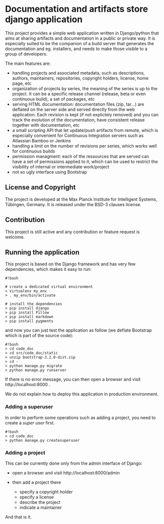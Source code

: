 # Documentation and artifacts store django application #

This project provides a simple web application written in Django/python that aims at sharing artifacts and documentation in a public or private way. 
It is especially suited to be the companion of a build server that generates the documentation and eg. installers, and needs to make those visible 
to a group of developers. 

The main features are:

* handling projects and associated metadata, such as descriptions, authors, maintainers, repositories, copyright holders, license,
  home page, etc
* organization of projects by series, the meaning of the series is up to the project. It can be a specific release channel (release, beta or even 
  continuous build), a set of packages, etc
* serving HTML documentation: documentation files (zip, tar...) are deflated on the server side and served directly from the web application. Each
  revision is kept (if not explictely removed) and you can track the evolution of the documentation, have consistent release together with documentation, etc
* a small scripting API that let update/push artifacts from remote, which is especially convenient for Continuous Integration servers such as Atlassian Bamboo or Jenkins
* handling a limit on the number of revisions per series, which works well for continuous builds
* permission managment: each of the ressources that are served can have a set of permissions applied to it, which
  can be used to restrict the visibility of internal or intermediate work/project
* not so ugly interface using Bootstrap

## License and Copyright #
The project is developed at the Max Planck Institute for Intelligent Systems, Tübingen, Germany. It is released under the BSD-3 clauses license. 

## Contribution #
This project is still active and any contribution or feature request is welcome.

## Running the application #
This project is based on the Django framework and has very few dependencies, which makes it easy to run:

```
#!bash

# create a dedicated virtual environment
> virtualenv my_env
> . my_env/bin/activate

# install the dependencies
> pip install django
> pip install Pillow
> pip install markdown
> pip install pygments
```

and now you can just test the application as follow (we deflate Bootstrap which is part of the source code):

```
#!bash
> cd code_doc
> cd src/code_doc/static
> unzip bootstrap-3.2.0-dist.zip
> cd -
> python manage.py migrate
> python manage.py runserver
```

If there is no error message, you can then open a browser and visit http://localhost:8000 .

We do not explain how to deploy this application in production environment.

### Adding a superuser
In order to perform some operations such as adding a project, you need to create a *super user* first.

```
#!bash
> cd code_doc
> python manage.py createsuperuser
```

### Adding a project

This can be currently done only from the admin interface of Django:

* open a browser and visit http://localhost:8000/admin
* then add a project there

  * specify a copyright holder
  * specify a license
  * describe the project
  * indicate a maintainer
  
And that is it.